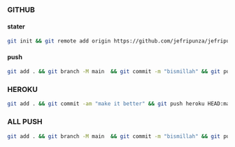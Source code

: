 ### GITHUB
#### stater
```bash
git init && git remote add origin https://github.com/jefripunza/jefripunza-bot
```
#### push
```bash
git add . && git branch -M main  && git commit -m "bismillah" && git push -f origin main
```

### HEROKU
```bash
git add . && git commit -am "make it better" && git push heroku HEAD:main
```

### ALL PUSH
```bash
git add . && git branch -M main  && git commit -m "bismillah" && git push -u origin main && git push heroku HEAD:master
```
